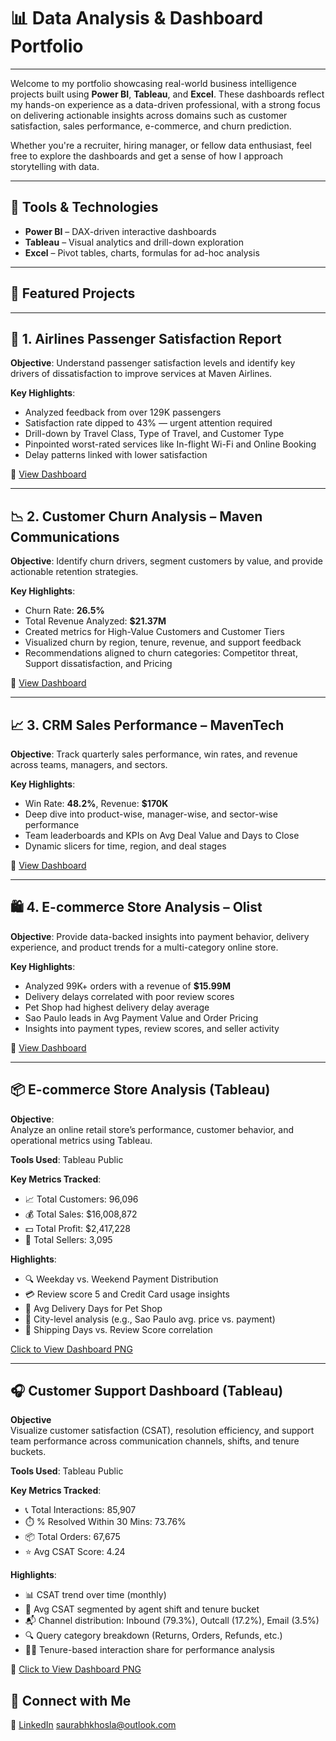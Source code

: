 # 📊 Data Analysis & Dashboard Portfolio
---
Welcome to my portfolio showcasing real-world business intelligence projects built using **Power BI**, **Tableau**, and **Excel**. These dashboards reflect my hands-on experience as a data-driven professional, with a strong focus on delivering actionable insights across domains such as customer satisfaction, sales performance, e-commerce, and churn prediction.

Whether you're a recruiter, hiring manager, or fellow data enthusiast, feel free to explore the dashboards and get a sense of how I approach storytelling with data.

---

## 🔧 Tools & Technologies
- **Power BI** – DAX-driven interactive dashboards
- **Tableau** – Visual analytics and drill-down exploration
- **Excel** – Pivot tables, charts, formulas for ad-hoc analysis

---
## 📁 Featured Projects
---

## 🛫 1. **Airlines Passenger Satisfaction Report**

**Objective**: Understand passenger satisfaction levels and identify key drivers of dissatisfaction to improve services at Maven Airlines.

**Key Highlights**:
- Analyzed feedback from over 129K passengers
- Satisfaction rate dipped to 43% — urgent attention required
- Drill-down by Travel Class, Type of Travel, and Customer Type
- Pinpointed worst-rated services like In-flight Wi-Fi and Online Booking
- Delay patterns linked with lower satisfaction

📄 [View Dashboard](./1.%20Airlines%20Passenger%20Satisfaction%20Report.pdf)

---

## 📉 2. **Customer Churn Analysis – Maven Communications**

**Objective**: Identify churn drivers, segment customers by value, and provide actionable retention strategies.

**Key Highlights**:
- Churn Rate: **26.5%**
- Total Revenue Analyzed: **$21.37M**
- Created metrics for High-Value Customers and Customer Tiers
- Visualized churn by region, tenure, revenue, and support feedback
- Recommendations aligned to churn categories: Competitor threat, Support dissatisfaction, and Pricing

📄 [View Dashboard](./2.%20Customer%20Churn%20Dashboard.pdf)

---

## 📈 3. **CRM Sales Performance – MavenTech**

**Objective**: Track quarterly sales performance, win rates, and revenue across teams, managers, and sectors.

**Key Highlights**:
- Win Rate: **48.2%**, Revenue: **$170K**
- Deep dive into product-wise, manager-wise, and sector-wise performance
- Team leaderboards and KPIs on Avg Deal Value and Days to Close
- Dynamic slicers for time, region, and deal stages

📄 [View Dashboard](./3.%20CRM%20Sales%20Performance.pdf)

---

## 🛍️ 4. **E-commerce Store Analysis – Olist**

**Objective**: Provide data-backed insights into payment behavior, delivery experience, and product trends for a multi-category online store.

**Key Highlights**:
- Analyzed 99K+ orders with a revenue of **$15.99M**
- Delivery delays correlated with poor review scores
- Pet Shop had highest delivery delay average
- Sao Paulo leads in Avg Payment Value and Order Pricing
- Insights into payment types, review scores, and seller activity

📄 [View Dashboard](./4.%20E%20commerce%20Store%20Analysis.pdf)

---
## 📦 **E-commerce Store Analysis (Tableau)**

**Objective**:  
Analyze an online retail store’s performance, customer behavior, and operational metrics using Tableau.

**Tools Used**: Tableau Public

**Key Metrics Tracked**:
- 📈 Total Customers: 96,096
- 💰 Total Sales: $16,008,872
- 💵 Total Profit: $2,417,228
- 🛒 Total Sellers: 3,095

**Highlights**:
- 🔍 Weekday vs. Weekend Payment Distribution
- 💳 Review score 5 and Credit Card usage insights
- 🐾 Avg Delivery Days for Pet Shop
- 📍 City-level analysis (e.g., Sao Paulo avg. price vs. payment)
- 🚚 Shipping Days vs. Review Score correlation

[Click to View Dashboard PNG](./5.%20E%20commerce%20Store%20Analysis%20Tableau.png)

---

## 🎧 **Customer Support Dashboard (Tableau)**

**Objective**  
Visualize customer satisfaction (CSAT), resolution efficiency, and support team performance across communication channels, shifts, and tenure buckets.

**Tools Used**: Tableau Public

**Key Metrics Tracked**:
- 📞 Total Interactions: 85,907  
- ⏱️ % Resolved Within 30 Mins: 73.76%  
- 📦 Total Orders: 67,675  
- ⭐ Avg CSAT Score: 4.24  

**Highlights**:
- 📊 CSAT trend over time (monthly)
- 👥 Avg CSAT segmented by agent shift and tenure bucket
- 📬 Channel distribution: Inbound (79.3%), Outcall (17.2%), Email (3.5%)
- 🔍 Query category breakdown (Returns, Orders, Refunds, etc.)
- 🧑‍💼 Tenure-based interaction share for performance analysis

📄 [Click to View Dashboard PNG](./images/Customer%20Support%20Dashboard.png) 

## 🔗 Connect with Me

💼 [LinkedIn](https://www.linkedin.com/in/saurabh-khosla-15a97673/)
saurabhkhosla@outlook.com
